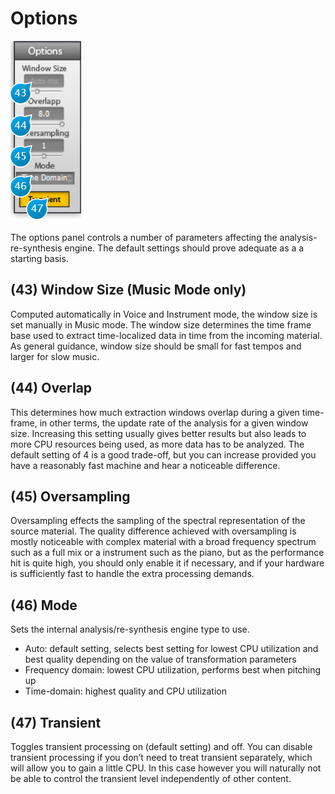 # Options

![](include/trax_08.png)

The options panel controls a number of parameters affecting the analysis-re-synthesis engine. The default settings should
prove adequate as a a starting basis.


## (43) Window Size (Music Mode only)
Computed automatically in Voice and Instrument mode, the window size is set manually in Music
mode. The window size determines the time frame base used to extract time-localized data in time
from the incoming material. As general guidance, window size should be small for fast tempos and
larger for slow music.


## (44) Overlap
This determines how much extraction windows overlap during a given time-frame, in other terms,
the update rate of the analysis for a given window size. Increasing this setting usually gives better
results but also leads to more CPU resources being used, as more data has to be analyzed. The
default setting of 4 is a good trade-off, but you can increase provided you have a reasonably fast
machine and hear a noticeable difference.


## (45) Oversampling
Oversampling effects the sampling of the spectral representation of the source material. The quality difference achieved
with oversampling is mostly noticeable with complex material with a broad frequency spectrum such as a full mix or a
instrument such as the piano, but as the performance hit is quite high, you should only enable it if necessary, and if your
hardware is sufficiently fast to handle the extra processing demands.


## (46) Mode
Sets the internal analysis/re-synthesis engine type to use.

* Auto: default setting, selects best setting for lowest CPU utilization and best quality depending on the value of transformation parameters
* Frequency domain: lowest CPU utilization, performs best when pitching up
* Time-domain: highest quality and CPU utilization


## (47) Transient
Toggles transient processing on (default setting) and off. You can disable transient processing if you don’t need to treat
transient separately, which will allow you to gain a little CPU. In this case however you will naturally not be able to control
the transient level independently of other content.

